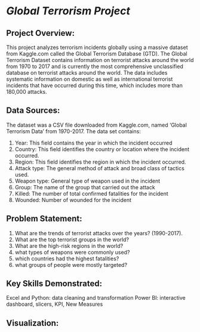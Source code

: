# *Global Terrorism Project*

## Project Overview:

This project analyzes terrorism incidents globally using a massive dataset from Kaggle.com called the Global Terrorism Database (GTD). The Global Terrorism Dataset contains information on terrorist attacks around the world from 1970 to 2017 and is currently the most comprehensive unclassified database on terrorist attacks around the world. The data includes systematic information on domestic as well as international terrorist incidents that have occurred during this time, which includes more than 180,000 attacks. 

## Data Sources:

The dataset was a CSV file downloaded from Kaggle.com, named ‘Global Terrorism Data’ from 1970-2017. The data set contains:
1.	Year: This field contains the year in which the incident occurred
2.	Country: This field identifies the country or location where the incident occurred.
3.	Region: This field identifies the region in which the incident occurred.
4.	Attack type: The general method of attack and broad class of tactics used.
5.	Weapon type: General type of weapon used in the incident
6.	Group: The name of the group that carried out the attack
7.	Killed: The number of total confirmed fatalities for the incident 
8.	Wounded: Number of wounded for the incident

## Problem Statement:

1. What are the trends of terrorist attacks over the years? (1990-2017).
2. What are the top terrorist groups in the world?
3. What are the high-risk regions in the world?
4. what types of weapons were commonly used?
5. which countries had the highest fatalities?
6. what groups of people were mostly targeted?

## Key Skills Demonstrated:

Excel and Python: data cleaning and transformation
Power BI: interactive dashboard, slicers, KPI, New Measures

## Visualization:













